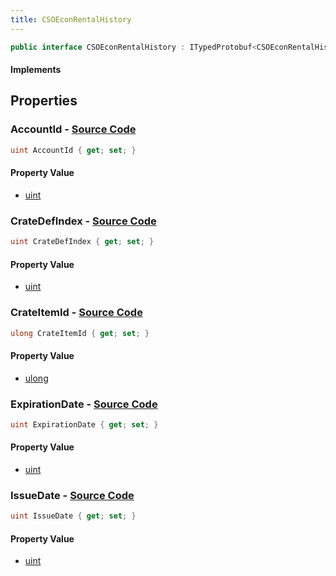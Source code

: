 ```yaml
---
title: CSOEconRentalHistory
---
```


```csharp
public interface CSOEconRentalHistory : ITypedProtobuf<CSOEconRentalHistory>, INativeHandle
```

#### Implements

## Properties

### **AccountId** - [Source Code](https://github.com/swiftly-solution/swiftlys2/blob/main/managed/src/SwiftlyS2.Generated/Protobufs/Interfaces/CSOEconRentalHistory.cs#L13)

```csharp
uint AccountId { get; set; }
```

#### Property Value

- [uint](https://learn.microsoft.com/dotnet/api/system.uint32)

### **CrateDefIndex** - [Source Code](https://github.com/swiftly-solution/swiftlys2/blob/main/managed/src/SwiftlyS2.Generated/Protobufs/Interfaces/CSOEconRentalHistory.cs#L19)

```csharp
uint CrateDefIndex { get; set; }
```

#### Property Value

- [uint](https://learn.microsoft.com/dotnet/api/system.uint32)

### **CrateItemId** - [Source Code](https://github.com/swiftly-solution/swiftlys2/blob/main/managed/src/SwiftlyS2.Generated/Protobufs/Interfaces/CSOEconRentalHistory.cs#L16)

```csharp
ulong CrateItemId { get; set; }
```

#### Property Value

- [ulong](https://learn.microsoft.com/dotnet/api/system.uint64)

### **ExpirationDate** - [Source Code](https://github.com/swiftly-solution/swiftlys2/blob/main/managed/src/SwiftlyS2.Generated/Protobufs/Interfaces/CSOEconRentalHistory.cs#L25)

```csharp
uint ExpirationDate { get; set; }
```

#### Property Value

- [uint](https://learn.microsoft.com/dotnet/api/system.uint32)

### **IssueDate** - [Source Code](https://github.com/swiftly-solution/swiftlys2/blob/main/managed/src/SwiftlyS2.Generated/Protobufs/Interfaces/CSOEconRentalHistory.cs#L22)

```csharp
uint IssueDate { get; set; }
```

#### Property Value

- [uint](https://learn.microsoft.com/dotnet/api/system.uint32)

